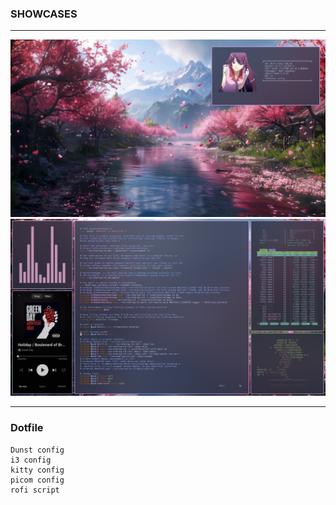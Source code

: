 ### SHOWCASES
---

<img src="Asset/images/main.png">

<img src="Asset/images/workflow1.png">

---

### Dotfile
```
Dunst config
i3 config
kitty config
picom config
rofi script
```